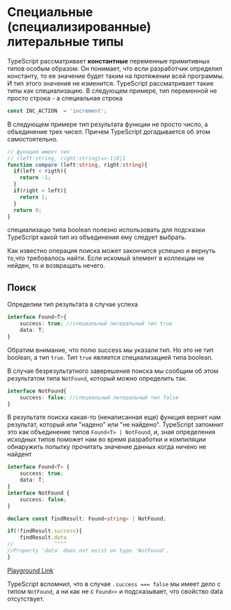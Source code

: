 # Специальные (специализированные) литеральные типы

TypeScript рассматривает **константные** переменные примитивных типов особым образом. Он понимает, что если разработчик определил константу, то ее значение будет таким на протяжении всей программы. И тип этого значения не изменится. TypeScript рассматривает такие типы как специализацию. В следующем примере, тип переменной не просто строка - а специальная строка

```ts
const INC_ACTION  = 'increment';
```

В следующем примере тип результата функции не просто число, а объединение трех чисел. Причем TypeScript догадывается об этом самостоятельно.

```ts
// функция имеет тип
// (left:string, right:string)=>-1|0|1
function compare (left:string, right:string){
  if(left < rigth){
    return -1;
  }
  if(right < left){
    return 1;
  }
  return 0;
}
```

специализацю типа boolean полезно использовать для подсказки TypeScript какой тип из объединения ему следует выбрать.

Как известно операция поиска может закончится успешно и вернуть то,что требовалось найти. Если искомый элемент в коллекции не нейден, то и возвращать нечего.

## Поиск

Определим тип результата в случае успеха

```ts
interface Found<T>{
    success: true; //специальный литеральный тип true
    data: T;
}
```

Обратим внимание, что полю success мы указали тип. Но это не тип boolean, а тип `true`. Тип `true` является специализацией типа boolean.

В случае безрезультатного заверешения поиска мы сообщим об этом результатом типа `NotFound`, который можно определить так.

```ts
interface NotFound{
    success: false; //специальный литеральный тип false
}
```

В результате поиска какая-то (ненаписанная еще) функция вернет нам результат, который или "надено" или "не найдено". TypeScript запомнит это как объединение типов `Found<T> | NotFound`, и, зная определения исходных типов поможет нам во время разработки и компиляции обнаружить попытку прочитать значение данных когда ничено не найдент

```ts
interface Found<T> {
    success: true;
    data: T;
}
interface NotFound {
    success: false;
}

declare const findResult: Found<string> | NotFound;

if(!findResult.success){
    findResult.data
//             ^^^^
//Property 'data' does not exist on type 'NotFound'.
}
```

[Playground Link](https://www.typescriptlang.org/play?jsx=0&ssl=15&ssc=2&pln=1&pc=1#code/JYOwLgpgTgZghgYwgAgGIHsCuIAmAeAFQD5kBvAKGSuQGdMEkaaAuZMKTCAbkupzjBxWBHgF9yoSLEQoAcujAZsOMryp0GEJq3gAbGt3LjyOCAl1woKBOhA0wyGKBwAlLZl1hWS3HntRQAHMSAB9keUUsXB4JGAAKAEInXDc6TwA6DUYaAEoKakdnVI8wdP5BcgB6SoLagoA9RvqqyoAFKHQAB2gwAE9kAHJyuAHkHHQtZBAFZAgAD2B7ZFs2Xu7BiJ8cAfSjIA)

TypeScript вспомнил, что в случае `.success === false` мы имеет дело с типом `NotFound`, а ни как не с `Found<>` и подсказывает, что свойство data отсутствует.
